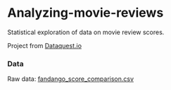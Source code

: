 # Analyzing-movie-reviews
Statistical exploration of data on movie review scores. 

Project from [Dataquest.io](https://www.dataquest.io)

### Data
Raw data: [fandango_score_comparison.csv](https://raw.githubusercontent.com/fivethirtyeight/data/master/fandango/fandango_score_comparison.csv)
